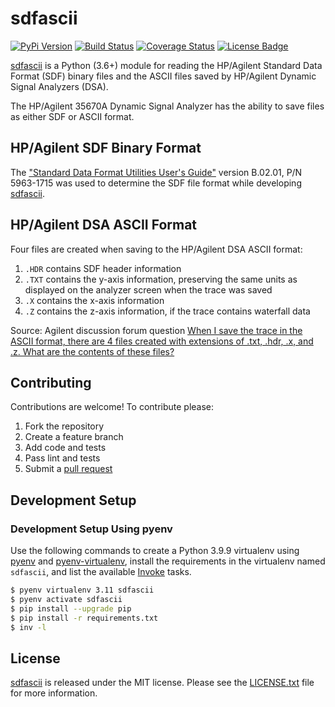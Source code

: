 # sdfascii

[![PyPi Version][pypi ver image]][pypi ver link]
[![Build Status][travis image]][travis link]
[![Coverage Status][coveralls image]][coveralls link]
[![License Badge][license image]][LICENSE.txt]

[sdfascii][] is a Python (3.6+) module for reading the HP/Agilent
Standard Data Format (SDF) binary files and the ASCII files saved by
HP/Agilent Dynamic Signal Analyzers (DSA).

The HP/Agilent 35670A Dynamic Signal Analyzer has the ability to save
files as either SDF or ASCII format.

## HP/Agilent SDF Binary Format

The ["Standard Data Format Utilities User's Guide"][sdf guide] version
B.02.01, P/N 5963-1715 was used to determine the SDF file format while
developing [sdfascii][].

## HP/Agilent DSA ASCII Format

Four files are created when saving to the HP/Agilent DSA ASCII format:

1. `.HDR` contains SDF header information
2. `.TXT` contains the y-axis information, preserving the same units as
   displayed on the analyzer screen when the trace was saved
3. `.X` contains the x-axis information
4. `.Z` contains the z-axis information, if the trace contains waterfall
   data

Source: Agilent discussion forum question [When I save the trace in the
ASCII format, there are 4 files created with extensions of .txt, .hdr,
.x, and .z. What are the contents of these files?][1]

## Contributing

Contributions are welcome! To contribute please:

1. Fork the repository
2. Create a feature branch
3. Add code and tests
4. Pass lint and tests
5. Submit a [pull request][]

## Development Setup

### Development Setup Using pyenv

Use the following commands to create a Python 3.9.9 virtualenv using [pyenv][]
and [pyenv-virtualenv][], install the requirements in the virtualenv named
`sdfascii`, and list the available [Invoke][] tasks.

```bash
$ pyenv virtualenv 3.11 sdfascii
$ pyenv activate sdfascii
$ pip install --upgrade pip
$ pip install -r requirements.txt
$ inv -l
```

## License

[sdfascii][] is released under the MIT license. Please see the
[LICENSE.txt][] file for more information.

[1]: http://www.home.agilent.com/agilent/editorial.jspx?ckey=628664&id=628664&nid=-536902471.0.00&lc=eng&cc=IN
[coveralls image]:http://img.shields.io/coveralls/questrail/sdfascii/master.svg
[coveralls link]: https://coveralls.io/r/questrail/sdfascii
[github flow]: http://scottchacon.com/2011/08/31/github-flow.html
[invoke]: https://www.pyinvoke.org/
[LICENSE.txt]: https://github.com/questrail/sdfascii/blob/master/LICENSE.txt
[license image]: http://img.shields.io/pypi/l/sdfascii.svg
[numpy]: http://www.numpy.org
[pull request]: https://help.github.com/articles/using-pull-requests
[pyenv]: https://github.com/pyenv/pyenv
[pyenv-install]: https://github.com/pyenv/pyenv#installation
[pyenv-virtualenv]: https://github.com/pyenv/pyenv-virtualenv
[pypi ver image]: http://img.shields.io/pypi/v/sdfascii.svg
[pypi ver link]: https://pypi.python.org/pypi/sdfascii/
[sdf guide]: http://cp.literature.agilent.com/litweb/pdf/5963-1715.pdf
[sdfascii]: https://github.com/questrail/sdfascii
[travis image]: http://img.shields.io/travis/questrail/sdfascii/master.svg
[travis link]: https://travis-ci.org/questrail/sdfascii
